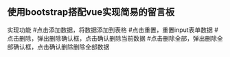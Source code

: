 ## 使用bootstrap搭配vue实现简易的留言板
实现功能
#点击添加数据，将数据添加到表格
#点击重置，重置input表单数据
#点击删除，弹出删除确认框，点击确认删除当前数据
#点击删除全部，弹出删除全部确认框，点击确认删除删除全部数据